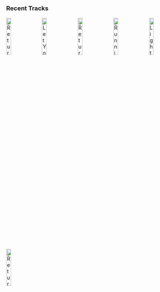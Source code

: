 ### Recent Tracks
[<img src='https://lastfm.freetls.fastly.net/i/u/300x300/b5d4ce7e20d857987217da91db944b60.jpg' width='16%' height='16%' alt='Return'>](https://www.last.fm/music/james%2bnewton%2bhoward/_/return)&nbsp;&nbsp;&nbsp;&nbsp;[<img src='https://lastfm.freetls.fastly.net/i/u/300x300/7ce863b977bf458eb0625cad30135c75.jpg' width='16%' height='16%' alt='Let Your Hair Down'>](https://www.last.fm/music/capital%2blights/_/let%2byour%2bhair%2bdown)&nbsp;&nbsp;&nbsp;&nbsp;[<img src='https://lastfm.freetls.fastly.net/i/u/300x300/b5d4ce7e20d857987217da91db944b60.jpg' width='16%' height='16%' alt='Return'>](https://www.last.fm/music/james%2bnewton%2bhoward/_/return)&nbsp;&nbsp;&nbsp;&nbsp;[<img src='https://lastfm.freetls.fastly.net/i/u/300x300/023b55185e1cb8c6be28eeee580e2472.jpg' width='16%' height='16%' alt='Running on Raindrops'>](https://www.last.fm/music/james%2bnewton%2bhoward/_/running%2bon%2braindrops)&nbsp;&nbsp;&nbsp;&nbsp;[<img src='https://lastfm.freetls.fastly.net/i/u/300x300/380e4158c597467fc651af79f44c7d78.png' width='16%' height='16%' alt='Lights'>](https://www.last.fm/music/journey/_/lights)&nbsp;&nbsp;&nbsp;&nbsp;<br>[<img src='https://lastfm.freetls.fastly.net/i/u/300x300/b5d4ce7e20d857987217da91db944b60.jpg' width='16%' height='16%' alt='Return'>](https://www.last.fm/music/james%2bnewton%2bhoward/_/return)&nbsp;&nbsp;&nbsp;&nbsp;